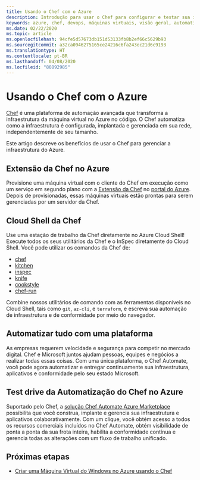 ```yaml
---
title: Usando o Chef com o Azure
description: Introdução para usar o Chef para configurar e testar sua infraestrutura do Azure
keywords: azure, chef, devops, máquinas virtuais, visão geral, automatizar
ms.date: 02/22/2020
ms.topic: article
ms.openlocfilehash: 94cfe5d57673db151d53133fb8b2ef66c5629b93
ms.sourcegitcommit: a32ca0946275165ce24216c6fa243ec21d6c9193
ms.translationtype: HT
ms.contentlocale: pt-BR
ms.lasthandoff: 04/08/2020
ms.locfileid: "80892985"
---
```

# <a name="using-chef-with-azure"></a>Usando o Chef com o Azure

[Chef](https://www.chef.io) é uma plataforma de automação avançada que transforma a infraestrutura da máquina virtual no Azure no código. O Chef automatiza como a infraestrutura é configurada, implantada e gerenciada em sua rede, independentemente de seu tamanho.

Este artigo descreve os benefícios de usar o Chef para gerenciar a infraestrutura do Azure.

## <a name="chef-extension-on-azure"></a>Extensão da Chef no Azure

Provisione uma máquina virtual com o cliente do Chef em execução como um serviço em segundo plano com a [Extensão da Chef](https://docs.microsoft.com/azure/chef/chef-extension-portal) no [portal do Azure](https://go.microsoft.com/fwlink/p/?LinkID=525040). Depois de provisionadas, essas máquinas virtuais estão prontas para serem gerenciadas por um servidor da Chef.

## <a name="chef-cloud-shell"></a>Cloud Shell da Chef

Use uma estação de trabalho da Chef diretamente no Azure Cloud Shell! Execute todos os seus utilitários da Chef e o InSpec diretamente do Cloud Shell. Você pode utilizar os comandos da Chef de:

* [chef](https://docs.chef.io/ctl_chef.html)
* [kitchen](https://docs.chef.io/ctl_kitchen.html)
* [inspec](https://www.inspec.io/docs/reference/cli/)
* [knife](https://docs.chef.io/knife.html)
* [cookstyle](https://docs.chef.io/cookstyle.html)
* [chef-run](https://www.chef.sh/docs/chef-workstation/getting-started/)

Combine nossos utilitários de comando com as ferramentas disponíveis no Cloud Shell, tais como `git`, `az-cli`, e `terraform`, e escreva sua automação de infraestrutura e de conformidade por meio do navegador.

## <a name="automate-everything-with-one-platform"></a>Automatizar tudo com uma plataforma

As empresas requerem velocidade e segurança para competir no mercado digital. Chef e Microsoft juntos ajudam pessoas, equipes e negócios a realizar todas essas coisas. Com uma única plataforma, o Chef Automate, você pode agora automatizar e entregar continuamente sua infraestrutura, aplicativos e conformidade pelo seu estado Microsoft.

## <a name="test-drive-chef-automate-on-azure"></a>Test drive da Automatização do Chef no Azure

Suportado pelo Chef, a [solução Chef Automate Azure Marketplace](https://azuremarketplace.microsoft.com/en-us/marketplace/apps/chef-software.chef-automate) possibilita que você construa, implante e gerencia sua infraestrutura e aplicativos colaborativamente. Com um clique, você obtém acesso a todos os recursos comerciais incluídos no Chef Automate, obtém visibilidade de ponta a ponta da sua frota inteira, habilita a conformidade contínua e gerencia todas as alterações com um fluxo de trabalho unificado.

## <a name="next-steps"></a>Próximas etapas

* [Criar uma Máquina Virtual do Windows no Azure usando o Chef](windows-vm-configure.md)
